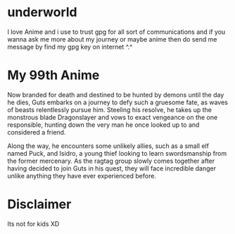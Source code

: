 # underworld

I love Anime and i use to trust gpg for all sort of communications and if you wanna ask me more about my journey or maybe anime then do send me message by find my gpg key on internet ^.^

# My 99th Anime

Now branded for death and destined to be hunted by demons until the day he dies, Guts embarks on a journey to defy such a gruesome fate, as waves of beasts relentlessly pursue him. Steeling his resolve, he takes up the monstrous blade Dragonslayer and vows to exact vengeance on the one responsible, hunting down the very man he once looked up to and considered a friend.

Along the way, he encounters some unlikely allies, such as a small elf named Puck, and Isidro, a young thief looking to learn swordsmanship from the former mercenary. As the ragtag group slowly comes together after having decided to join Guts in his quest, they will face incredible danger unlike anything they have ever experienced before.


# Disclaimer 

Its not for kids XD